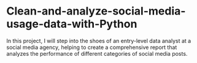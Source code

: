 # Clean-and-analyze-social-media-usage-data-with-Python
In this project, I will step into the shoes of an entry-level data analyst at a social media agency, helping to  create a comprehensive report that analyzes the performance of different categories of social media posts.
